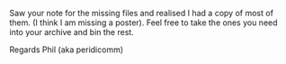 Saw your note for the missing files and realised I had a copy of most of them. (I think I am missing a poster). Feel free to take the ones you need into your archive and bin the rest.

Regards
Phil (aka peridicomm)
